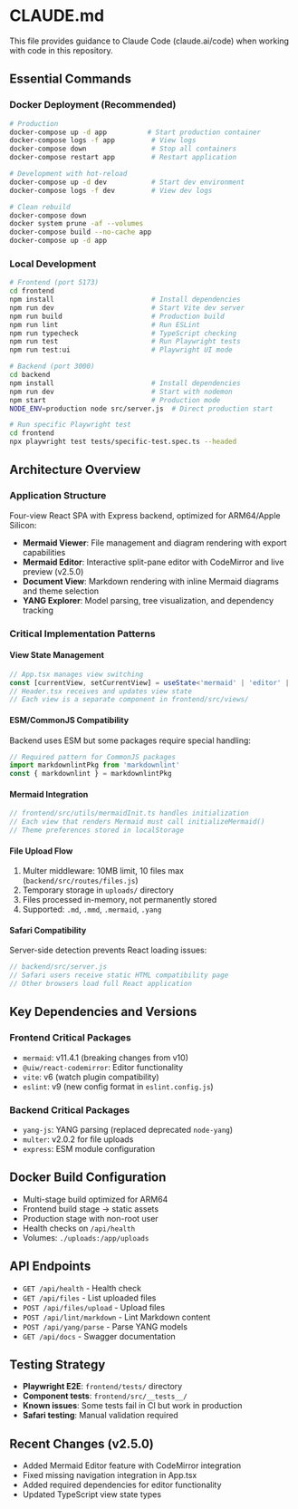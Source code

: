 # CLAUDE.md

This file provides guidance to Claude Code (claude.ai/code) when working with code in this repository.

## Essential Commands

### Docker Deployment (Recommended)
```bash
# Production
docker-compose up -d app          # Start production container
docker-compose logs -f app         # View logs
docker-compose down                # Stop all containers
docker-compose restart app         # Restart application

# Development with hot-reload
docker-compose up -d dev           # Start dev environment
docker-compose logs -f dev         # View dev logs

# Clean rebuild
docker-compose down
docker system prune -af --volumes
docker-compose build --no-cache app
docker-compose up -d app
```

### Local Development
```bash
# Frontend (port 5173)
cd frontend
npm install                        # Install dependencies
npm run dev                        # Start Vite dev server
npm run build                      # Production build
npm run lint                       # Run ESLint
npm run typecheck                  # TypeScript checking
npm run test                       # Run Playwright tests
npm run test:ui                    # Playwright UI mode

# Backend (port 3000)
cd backend
npm install                        # Install dependencies
npm run dev                        # Start with nodemon
npm start                          # Production mode
NODE_ENV=production node src/server.js  # Direct production start

# Run specific Playwright test
cd frontend
npx playwright test tests/specific-test.spec.ts --headed
```

## Architecture Overview

### Application Structure
Four-view React SPA with Express backend, optimized for ARM64/Apple Silicon:
- **Mermaid Viewer**: File management and diagram rendering with export capabilities
- **Mermaid Editor**: Interactive split-pane editor with CodeMirror and live preview (v2.5.0)
- **Document View**: Markdown rendering with inline Mermaid diagrams and theme selection
- **YANG Explorer**: Model parsing, tree visualization, and dependency tracking

### Critical Implementation Patterns

#### View State Management
```typescript
// App.tsx manages view switching
const [currentView, setCurrentView] = useState<'mermaid' | 'editor' | 'document' | 'yang'>('mermaid')
// Header.tsx receives and updates view state
// Each view is a separate component in frontend/src/views/
```

#### ESM/CommonJS Compatibility
Backend uses ESM but some packages require special handling:
```javascript
// Required pattern for CommonJS packages
import markdownlintPkg from 'markdownlint'
const { markdownlint } = markdownlintPkg
```

#### Mermaid Integration
```javascript
// frontend/src/utils/mermaidInit.ts handles initialization
// Each view that renders Mermaid must call initializeMermaid()
// Theme preferences stored in localStorage
```

#### File Upload Flow
1. Multer middleware: 10MB limit, 10 files max (`backend/src/routes/files.js`)
2. Temporary storage in `uploads/` directory
3. Files processed in-memory, not permanently stored
4. Supported: `.md`, `.mmd`, `.mermaid`, `.yang`

#### Safari Compatibility
Server-side detection prevents React loading issues:
```javascript
// backend/src/server.js
// Safari users receive static HTML compatibility page
// Other browsers load full React application
```

## Key Dependencies and Versions

### Frontend Critical Packages
- `mermaid`: v11.4.1 (breaking changes from v10)
- `@uiw/react-codemirror`: Editor functionality
- `vite`: v6 (watch plugin compatibility)
- `eslint`: v9 (new config format in `eslint.config.js`)

### Backend Critical Packages
- `yang-js`: YANG parsing (replaced deprecated `node-yang`)
- `multer`: v2.0.2 for file uploads
- `express`: ESM module configuration

## Docker Build Configuration
- Multi-stage build optimized for ARM64
- Frontend build stage → static assets
- Production stage with non-root user
- Health checks on `/api/health`
- Volumes: `./uploads:/app/uploads`

## API Endpoints
- `GET /api/health` - Health check
- `GET /api/files` - List uploaded files
- `POST /api/files/upload` - Upload files
- `POST /api/lint/markdown` - Lint Markdown content
- `POST /api/yang/parse` - Parse YANG models
- `GET /api/docs` - Swagger documentation

## Testing Strategy
- **Playwright E2E**: `frontend/tests/` directory
- **Component tests**: `frontend/src/__tests__/`
- **Known issues**: Some tests fail in CI but work in production
- **Safari testing**: Manual validation required

## Recent Changes (v2.5.0)
- Added Mermaid Editor feature with CodeMirror integration
- Fixed missing navigation integration in App.tsx
- Added required dependencies for editor functionality
- Updated TypeScript view state types